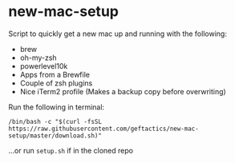 # new-mac-setup

Script to quickly get a new mac up and running with the following:

- brew
- oh-my-zsh
- powerlevel10k
- Apps from a Brewfile
- Couple of zsh plugins
- Nice iTerm2 profile (Makes a backup copy before overwriting)

Run the following in terminal:
```
/bin/bash -c "$(curl -fsSL https://raw.githubusercontent.com/geftactics/new-mac-setup/master/download.sh)"
```

...or run `setup.sh` if in the cloned repo
